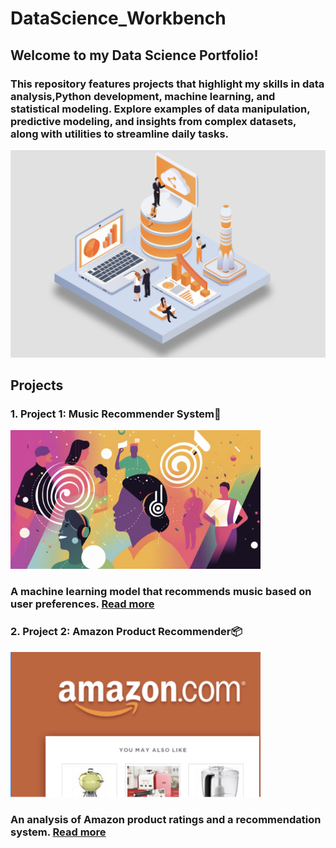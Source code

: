 # DataScience_Workbench 
## Welcome to my Data Science Portfolio! 
### This repository features projects that highlight my skills in data analysis,Python development, machine learning, and statistical modeling. Explore examples of data manipulation, predictive modeling, and insights from complex datasets, along with utilities to streamline daily tasks.
<img src="Images/Readmefile_cover.png" alt="DataScience_Workbench " width="800">




## Projects
### 1. Project 1: Music Recommender System🎵  
<img src="Images/music_rec.png" alt="DataScience_Workbench " width="400"> 

### A machine learning model that recommends music based on user preferences. [Read more](Projects/Music_recommender/README.md)


### 2. Project 2: Amazon Product Recommender📦
<img src="Images/amz_prod.png" alt="DataScience_Workbench " width="400">

### An analysis of Amazon product ratings and a recommendation system. [Read more](Projects/Amazon_product_recommender/README.md)


